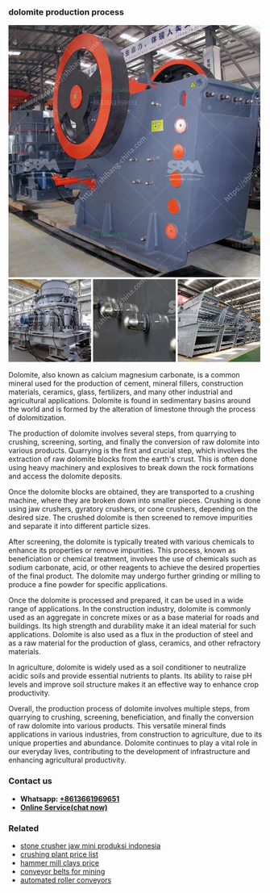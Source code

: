 <h3>dolomite production process</h3><img src='1706768125.jpg' alt=''><p>Dolomite, also known as calcium magnesium carbonate, is a common mineral used for the production of cement, mineral fillers, construction materials, ceramics, glass, fertilizers, and many other industrial and agricultural applications. Dolomite is found in sedimentary basins around the world and is formed by the alteration of limestone through the process of dolomitization.</p><p>The production of dolomite involves several steps, from quarrying to crushing, screening, sorting, and finally the conversion of raw dolomite into various products. Quarrying is the first and crucial step, which involves the extraction of raw dolomite blocks from the earth's crust. This is often done using heavy machinery and explosives to break down the rock formations and access the dolomite deposits.</p><p>Once the dolomite blocks are obtained, they are transported to a crushing machine, where they are broken down into smaller pieces. Crushing is done using jaw crushers, gyratory crushers, or cone crushers, depending on the desired size. The crushed dolomite is then screened to remove impurities and separate it into different particle sizes.</p><p>After screening, the dolomite is typically treated with various chemicals to enhance its properties or remove impurities. This process, known as beneficiation or chemical treatment, involves the use of chemicals such as sodium carbonate, acid, or other reagents to achieve the desired properties of the final product. The dolomite may undergo further grinding or milling to produce a fine powder for specific applications.</p><p>Once the dolomite is processed and prepared, it can be used in a wide range of applications. In the construction industry, dolomite is commonly used as an aggregate in concrete mixes or as a base material for roads and buildings. Its high strength and durability make it an ideal material for such applications. Dolomite is also used as a flux in the production of steel and as a raw material for the production of glass, ceramics, and other refractory materials.</p><p>In agriculture, dolomite is widely used as a soil conditioner to neutralize acidic soils and provide essential nutrients to plants. Its ability to raise pH levels and improve soil structure makes it an effective way to enhance crop productivity.</p><p>Overall, the production process of dolomite involves multiple steps, from quarrying to crushing, screening, beneficiation, and finally the conversion of raw dolomite into various products. This versatile mineral finds applications in various industries, from construction to agriculture, due to its unique properties and abundance. Dolomite continues to play a vital role in our everyday lives, contributing to the development of infrastructure and enhancing agricultural productivity.</p><h3>Contact us</h3><ul><li><strong>Whatsapp:&nbsp;<a href="https://wa.me/8613661969651">+8613661969651</a></strong></li><li><a href="https://swt.shibang-china.com/?git&amp;zhl&amp;dolomite production process"><strong>Online Service(chat now)</strong></a></li></ul><h3>Related</h3><ul><li><a href='stone crusher jaw mini produksi indonesia.md'>stone crusher jaw mini produksi indonesia</a></li><li><a href='crushing plant price list.md'>crushing plant price list</a></li><li><a href='hammer mill clays price.md'>hammer mill clays price</a></li><li><a href='conveyor belts for mining.md'>conveyor belts for mining</a></li><li><a href='automated roller conveyors.md'>automated roller conveyors</a></li></ul>